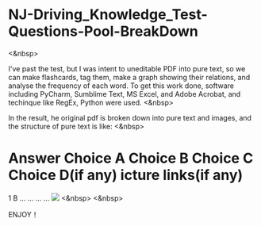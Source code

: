# NJ-Driving_Knowledge_Test-Questions-Pool-BreakDown
<&nbsp>

I've past the test, but I was intent to uneditable PDF into pure text, so we can make flashcards, tag them, make a graph showing their relations, and analyse the frequency of each word. To get this work done, software including PyCharm, Sumblime Text, MS Excel, and Adobe Acrobat,  and techinque like RegEx, Python were used.
<&nbsp>

In the result, he original pdf is broken down into pure text and images, and the structure of pure text is like:
<&nbsp>
#         Answer       Choice A       Choice B       Choice C       Choice D(if any)       icture links(if any)
1           B             ...           ...            ...              ...                 <img src = "../pics/xxx.jpeg">
<&nbsp>
<&nbsp>

ENJOY！
